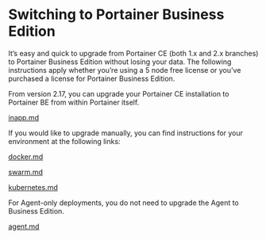 # Switching to Portainer Business Edition

It’s easy and quick to upgrade from Portainer CE (both 1.x and 2.x branches) to Portainer Business Edition without losing your data. The following instructions apply whether you’re using a 5 node free license or you’ve purchased a license for Portainer Business Edition.

From version 2.17, you can upgrade your Portainer CE installation to Portainer BE from within Portainer itself.


[inapp.md](inapp.md)


If you would like to upgrade manually, you can find instructions for your environment at the following links:


[docker.md](docker.md)



[swarm.md](swarm.md)



[kubernetes.md](kubernetes.md)


For Agent-only deployments, you do not need to upgrade the Agent to Business Edition.


[agent.md](agent.md)


